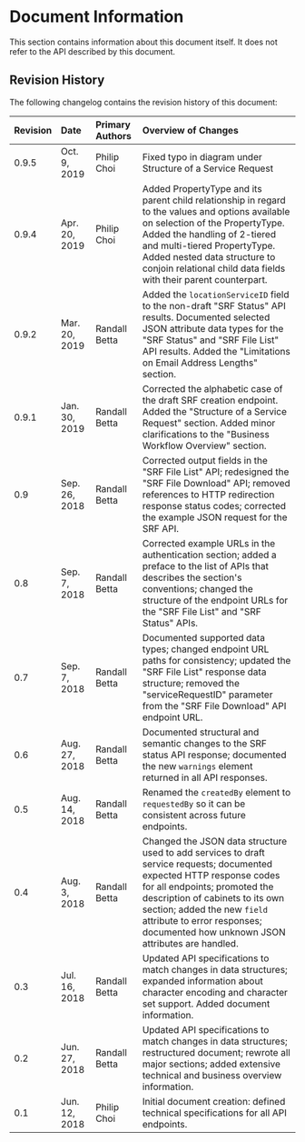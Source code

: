 # Document Information

This section contains information about this document itself.
It does not refer to the API described by this document.

## Revision History

The following changelog contains the revision history of this document:

| Revision | Date | Primary Authors | Overview of Changes |
| :--- | :--- | :--- | :--- |
| 0.9.5 | Oct. 9, 2019 | Philip Choi | Fixed typo in diagram under Structure of a Service Request  |
| 0.9.4 | Apr. 20, 2019 | Philip Choi | Added PropertyType and its parent child relationship in regard to the values and options available on selection of the PropertyType. Added the handling of 2-tiered and multi-tiered PropertyType. Added nested data structure to conjoin relational child data fields with their parent counterpart. |
| 0.9.2 | Mar. 20, 2019 | Randall Betta | Added the `locationServiceID` field to the non-draft "SRF Status" API results. Documented selected JSON attribute data types for the "SRF Status" and "SRF File List" API results. Added the "Limitations on Email Address Lengths" section. |
| 0.9.1 | Jan. 30, 2019 | Randall Betta | Corrected the alphabetic case of the draft SRF creation endpoint. Added the "Structure of a Service Request" section. Added minor clarifications to the "Business Workflow Overview" section. |
| 0.9 | Sep. 26, 2018 | Randall Betta | Corrected output fields in the "SRF File List" API; redesigned the "SRF File Download" API; removed references to HTTP redirection response status codes; corrected the example JSON request for the SRF API. |
| 0.8 | Sep. 7, 2018 | Randall Betta | Corrected example URLs in the authentication section; added a preface to the list of APIs that describes the section's conventions; changed the structure of the endpoint URLs for the "SRF File List" and "SRF Status" APIs. |
| 0.7 | Sep. 7, 2018 | Randall Betta | Documented supported data types; changed endpoint URL paths for consistency; updated the "SRF File List" response data structure; removed the "serviceRequestID" parameter from the "SRF File Download" API endpoint URL. |
| 0.6 | Aug. 27, 2018 | Randall Betta | Documented structural and semantic changes to the SRF status API response; documented the new `warnings` element returned in all API responses.|
| 0.5 | Aug. 14, 2018 | Randall Betta | Renamed the `createdBy` element to `requestedBy` so it can be consistent across future endpoints. |
| 0.4 | Aug. 3, 2018 | Randall Betta | Changed the JSON data structure used to add services to draft service requests; documented expected HTTP response codes for all endpoints; promoted the description of cabinets to its own section; added the new `field` attribute to error responses; documented how unknown JSON attributes are handled. |
| 0.3 | Jul. 16, 2018 | Randall Betta | Updated API specifications to match changes in data structures; expanded information about character encoding and character set support. Added document information. |
| 0.2 | Jun. 27, 2018 | Randall Betta | Updated API specifications to match changes in data structures; restructured document; rewrote all major sections; added extensive technical and business overview information. |
| 0.1 | Jun. 12, 2018 | Philip Choi | Initial document creation: defined technical specifications for all API endpoints. |
